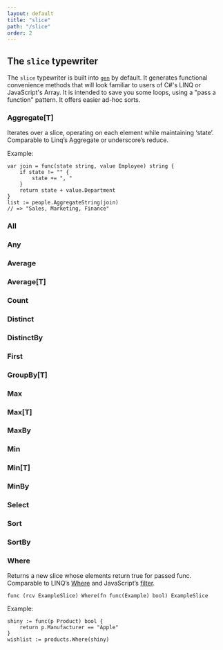 ```yaml
---
layout: default
title: "slice"
path: "/slice"
order: 2
---
```


## The `slice` typewriter

The `slice` typewriter is built into [`gen`](../) by default. It generates functional convenience methods that will look familiar to users of C#'s LINQ or JavaScript's Array. It is intended to save you some loops, using a "pass a function" pattern. It offers easier ad-hoc sorts.

### Aggregate[T]

Iterates over a slice, operating on each element while maintaining ‘state’. Comparable to Linq’s Aggregate or underscore’s reduce.

Example:

	var join = func(state string, value Employee) string {
	    if state != "" {
	        state += ", "
	    }
	    return state + value.Department
	}
	list := people.AggregateString(join)
	// => "Sales, Marketing, Finance"

### All

### Any

### Average

### Average[T]

### Count

### Distinct

### DistinctBy

### First

### GroupBy[T]

### Max

### Max[T]

### MaxBy

### Min

### Min[T]

### MinBy

### Select

### Sort

### SortBy

### Where

Returns a new slice whose elements return true for passed func. Comparable to LINQ’s [Where](http://msdn.microsoft.com/en-us/library/bb534803(v=vs.110).aspx) and JavaScript’s [filter](https://developer.mozilla.org/en-US/docs/Web/JavaScript/Reference/Global_Objects/Array/filter).

	func (rcv ExampleSlice) Where(fn func(Example) bool) ExampleSlice

Example:

	shiny := func(p Product) bool {
		return p.Manufacturer == "Apple"
	}
	wishlist := products.Where(shiny)
